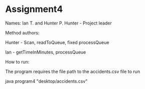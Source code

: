 # Assignment4

Names: Ian T.  and  Hunter P.
Hunter - Project leader

Method authors:

Hunter - Scan, readToQueue, fixed processQueue

Ian - getTimeInMinutes, processQueue

How to run:

The program requires the file path to the accidents.csv file to run

java program4 "desktop/accidents.csv"
